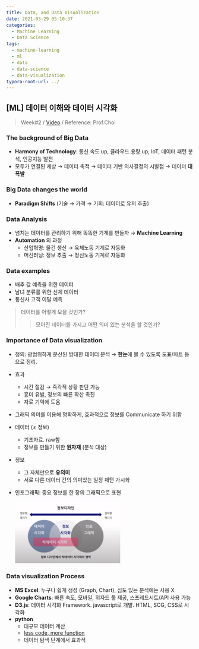 ```yaml
---
title: Data, and Data Visualization
date: 2021-03-29 05:10:37
categories:
  - Machine Learning
  - Data Science
tags:
  - machine-learning
  - ml
  - data
  - data-science
  - data-visualization
typora-root-url: ../
---
```




## [ML] 데이터 이해와 데이터 시각화

> Week#2 / [Video](https://www.youtube.com/watch?v=jgLW_MVMD24&list=PL1xKqHsVFgvktrttPFUK8ayVr0oTz5RoN&index=6&t=65s) / Reference: Prof.Choi



### The background of Big Data

- **Harmony of Technology**: 통신 속도 up, 클라우드 용량 up, IoT, 데이터 패턴 분석, 인공지능 발전
- 모두가 연결된 세상 → 데이터 축적 → 데이터 기반 의사결정의 시발점 → 데이터 **대 폭발**



### Big Data changes the world

- **Paradigm Shifts** (기술 → 가격 → 기회: 데이터로 유저 추출)



### Data Analysis

- 넘치는 데이터를 관리하기 위해 똑똑한 기계를 만들자 → **Machine Learning**
- **Automation** 의 과정
  - 산업혁명: 물건 생산 → 육체노동 기계로 자동화
  - 머신러닝: 정보 추출 → 정신노동 기계로 자동화



### Data examples

- 배추 값 예측을 위한 데이터
- 남녀 분류를 위한 신체 데이터
- 통신사 고객 이탈 예측
  

> 데이터를 어떻게 모을 것인가?
>
> > 모아진 데이터를 가지고 어떤 의미 있는 분석을 할 것인가?



### Importance of Data visualization

- 정의: 광범위하게 분산된 방대한 데이터 분석 → **한눈**에 볼 수 있도록 도표/차트 등으로 정리.

- 효과

  - 시간 절감 → 즉각적 상황 판단 가능
  - 흥미 유발, 정보의 빠른 확산 촉진
  - 자료 기억에 도움

- 그래픽 의미를 이용해 명확하게, 효과적으로 정보를 Communicate 하기 위함

- 데이터 (≠ 정보)

  - 기초자료. raw함
  - 정보를 만들기 위한 **원자재** (분석 대상)

- 정보

  - 그 자체만으로 **유의미**
  - 서로 다른 데이터 간의 의미있는 일정 패턴 가시화

- 인포그래픽: 중요 정보를 한 장의 그래픽으로 표현

  <img src="/images/post3/1.png" alt="Area of visualization" style="zoom:45%;" />



### Data visualization Process

- **MS Excel**: 누구나 쉽게 생성 (Graph, Chart), 심도 있는 분석에는 사용 X
- **Google Charts**: 빠른 속도, 모바일, 위자드 툴 제공, 스프레드시트/API 사용 가능
- **D3.js**: 데이터 시각화 Framework. javascript로 개발. HTML, SCG, CSS로 시각화
- **python**
  - 대규모 데이터 계산
  - <u>less code, more function</u>
  - 데이터 탐색 단계에서 효과적